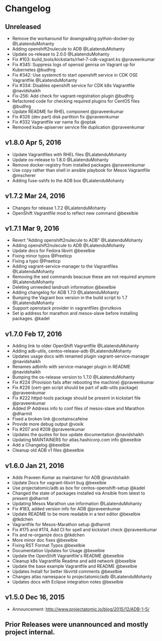 # Changelog

## Unreleased
- Remove the workaround for downgrading python-docker-py @LalatenduMohanty
- Adding openshift2nulecule to ADB @LalatenduMohanty
- Update os-release to 2.0.0 @LalatenduMohanty
- Fix #103: build_tools/kickstarts/rhel-7-cdk-vagrant.ks @praveenkumar
- Fix #345: Suppress logs of openssl genrsa on Vagrant up for Kubernetes @budhrg
- Fix #342: Use systemctl to start openshift service in CDK OSE Vagrantfile @LalatenduMohanty
- Fix #334: Disables openshift service for CDK k8s Vagrantfile @navidshaikh
- Fix-256: Add check for vagrant-registration plugin @budhrg
- Refactored code for checking required plugins for CentOS files @budhrg
- Update README for RHEL component @praveenkumar
- Fix #326 (dev part) disk partition fix @praveenkumar
- Fix #332 Vagrantfile var name fix @optak
- Removed kube-apiserver service file duplication @praveenkumar

## v1.8.0 Apr 5, 2016
- Update Vagrantfiles with RHEL files @LalatenduMohanty
- Update os-release to 1.8.0 @LalatenduMohanty
- Remove docker-registry from installed packages @praveenkumar
- Use copy rather than shell in ansible playbook for Mesos Vagrantfile @mscherer
- Adding fuse-sshfs to the ADB box @LalatenduMohanty

## v1.7.2 Mar 24, 2016
- Changes for release 1.7.2 @LalatenduMohanty
- OpenShift Vagrantfile mod to reflect new command @bexelbie

## v1.7.1 Mar 9, 2016
- Revert "Adding openshift2nulecule to ADB" @LalatenduMohanty
- Adding openshift2nulecule to ADB @LalatenduMohanty
- Update docs for Fedora libvirt @bexelbie
- Fixing minor typos @Preeticp
- Fixing a typo @Preeticp
- Adding vagrant-service-manager to the Vagrantfiles @LalatenduMohanty
- Removing the sed commands beacsue these are not required anymore @LalatenduMohanty
- Deleting unneeded landrush information @bexelbie
- Adding changelog for ADB 1.7.0 @LalatenduMohanty
- Bumping the Vagrant box version in the build script to 1.7 @LalatenduMohanty
- Support openstack provider in vagrantfiles @vrutkovs
- Set ip address for marathon and mesos-slave before installing packages. @kadel

## v1.7.0 Feb 17, 2016

- Adding link to older OpenShift Vagrantfile   @LalatenduMohanty
- Adding adb-utils, centos-release-adb    @LalatenduMohanty
- Updates usage docs with renamed plugin vagrant-service-manager   @navidshaikh
- Renames adbinfo with service-manager plugin in README    @navidshaikh
- Bumping the os-release version to 1.7.0  @LalatenduMohanty
- Fix #224 (Provision fails after rebooting the machine)  @praveenkumar
- Fix #226 (cert-gen script should be part of adb-utils package)  @praveenkumar
- Fix #222 httpd-tools package should be present in kickstart file  @praveenkumar
- Added IP Address info to conf files of mesos-slave and Marathon @dharmit
- Fixed a broken link   @containscafeine
- Provide more debug output  @voxik
- Fix #207 and #208    @praveenkumar
- Updates the quotes for box update documentation  @navidshaikh
- Updating MAINTAINERS for atlas.hashicorp.com info   @bexelbie
- Add a Changelog   @bexelbie
- Cleanup old ADB v1 files   @bexelbie

## v1.6.0 Jan 21, 2016


- Adds Praveen Kumar as maintainer for ADB @navidshaikh
- Update Docs for vagrant-libvirt bug @bexelbie
- Use projectatomic/adb as box for centos-openshift-setup @kadel
- Changed the state of packages installed via Ansible from latest to present @dharmit
- Updating Mesos Marathon use information @LalatenduMohanty
- Fix #183, added version info for ADB @praveenkumar
- Update README to be more readable in a text editor @bexelbie @tkdchen
- Vagrantfile for Mesos-Marathon setup @dharmit
- Fix #175 and #174, Add CI for spell and kickstart check @praveenkumar
- Fix and re-organize docs @tkdchen
- More minor doc fixes @bexelbie
- Fixing RST Format Typos @bexelbie
- Documentation Updates for Usage @bexelbie
- Update the OpenShift Vagrantfile's README @bexelbie
- Cleanup k8s Vagrantfile Readme and add network @bexelbie
- Update the base example Vagrantfile and README @bexelbie
- Updates Install for better libvirtd comments @bexelbie
- Changes atlas namespace to projectatomic/adb @LalatenduMohanty
- Updates docs with Eclipse integration notes @bexelbie

## v1.5.0 Dec 16, 2015

- Announcement: http://www.projectatomic.io/blog/2015/12/ADB-1-5/

## Prior Releases were unannounced and mostly project internal.
